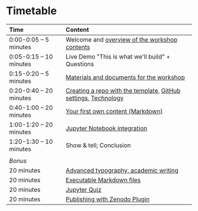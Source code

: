 # Timetable

|Time	|Content|
| :---	| :---	|
|0:00-0:05 – 5 minutes	| Welcome and [overview of the workshop contents](/basics/introduction.md)|
|0:05-0:15 – 10 minutes | Live Demo "This is what we'll build" + Questions |
|0:15-0:20 – 5 minutes	| [Materials and documents for the workshop](/basics/documents.md)|
|0:20-0:40 – 20 minutes	| [Creating a repo with the template](/basics/template.md), [GitHub settings](/basics/github.md), [Technology](/content/setup.md)|
|0:40-1:00 – 20 minutes	| [Your first own content (Markdown)](/content/markdown.md)|
|1:00-1:20 – 20 minutes	| [Jupyter Notebook integration](/content/jupyter_notebooks.ipynb)|
|1:20-1:30 – 10 minutes	| Show & tell; Conclusion|
| | |
|_Bonus_ | |
|20 minutes | [Advanced typography, academic writing](/bonus/typography.md)|
|20 minutes	| [Executable Markdown files](/bonus/executable_markdown.md)|
|20 minutes	| [Jupyter Quiz](/bonus/jupyterquiz.ipynb)|
|20 minutes	| [Publishing with Zenodo Plugin](/bonus/zenodo.md)|

